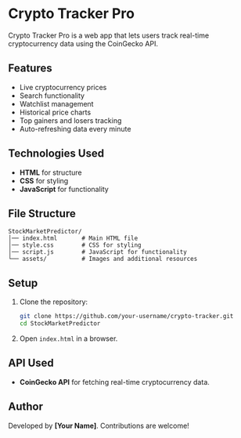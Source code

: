# Crypto Tracker Pro

Crypto Tracker Pro is a web app that lets users track real-time cryptocurrency data using the CoinGecko API.

## Features
- Live cryptocurrency prices
- Search functionality
- Watchlist management
- Historical price charts
- Top gainers and losers tracking
- Auto-refreshing data every minute

## Technologies Used
- **HTML** for structure
- **CSS** for styling
- **JavaScript** for functionality

## File Structure
```
StockMarketPredictor/
│── index.html       # Main HTML file
│── style.css        # CSS for styling
│── script.js        # JavaScript for functionality
└── assets/          # Images and additional resources
```

## Setup
1. Clone the repository:
   ```bash
   git clone https://github.com/your-username/crypto-tracker.git
   cd StockMarketPredictor
   ```
2. Open `index.html` in a browser.

## API Used
- **CoinGecko API** for fetching real-time cryptocurrency data.

## Author
Developed by **[Your Name]**. Contributions are welcome!

